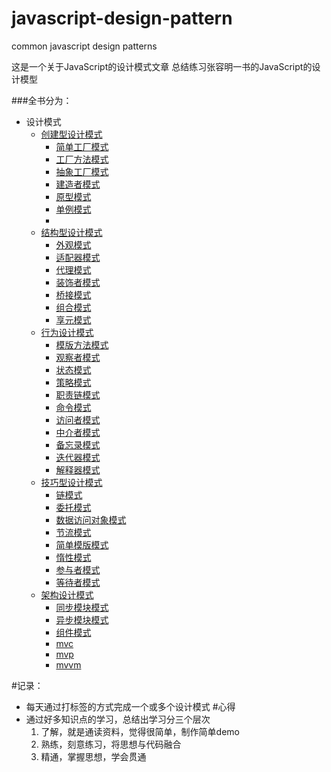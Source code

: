 # javascript-design-pattern
common javascript design patterns 

这是一个关于JavaScript的设计模式文章
总结练习张容明一书的JavaScript的设计模型

###全书分为：
- 设计模式
  - [创建型设计模式](/part1/README.md)
    - [简单工厂模式](/part1/simple_factory.md)
    - [工厂方法模式](/par1/factory_function.md)
    - [抽象工厂模式](/par1/abstract_factory.md)
    - [建造者模式](/par1/builder_pattern.md)
    - [原型模式](/par1/prototype_pattern.md)
    - [单例模式](/par1/singleton_pattern.md)
    -
  - [结构型设计模式]()
    - [外观模式]()
    - [适配器模式]()
    - [代理模式]()
    - [装饰者模式]()
    - [桥接模式]()
    - [组合模式]()
    - [享元模式]()
  - [行为设计模式]()
    - [模版方法模式]()
    - [观察者模式]()
    - [状态模式]()
    - [策略模式]()
    - [职责链模式]()
    - [命令模式]()
    - [访问者模式]()
    - [中介者模式]()
    - [备忘录模式]()
    - [迭代器模式]()
    - [解释器模式]()
  - [技巧型设计模式]()
    - [链模式]()
    - [委托模式]()
    - [数据访问对象模式]()
    - [节流模式]()
    - [简单模版模式]()
    - [惰性模式]()
    - [参与者模式]()
    - [等待者模式]()
  - [架构设计模式]()
    - [同步模块模式]()
    - [异步模块模式]()
    - [组件模式]()
    - [mvc]()
    - [mvp]()
    - [mvvm]()

#记录： 
- 每天通过打标签的方式完成一个或多个设计模式
#心得
- 通过好多知识点的学习，总结出学习分三个层次
  1. 了解，就是通读资料，觉得很简单，制作简单demo
  2. 熟练，刻意练习，将思想与代码融合
  3. 精通，掌握思想，学会贯通
  